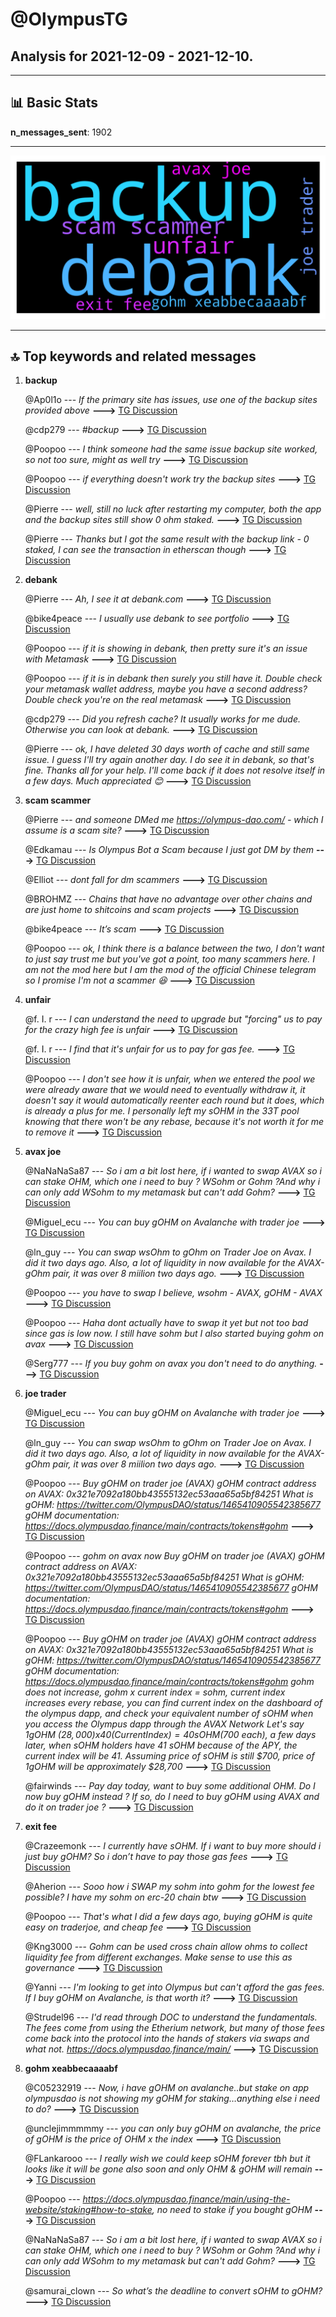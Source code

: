 # **@OlympusTG**
 ## Analysis for **2021-12-09** - **2021-12-10**.

---

## 📊 **Basic Stats**

**n_messages_sent**: 1902

---
![wordcloud](OlympusTG_1Days_wordcloud.png)

---


## 🔝 **Top keywords and related messages**

1. **backup**

    @Ap0l1o --- *If the primary site has issues, use one of the backup sites provided above* **--->** [TG Discussion](https://t.me/OlympusTG/112732)

    @cdp279 --- *#backup* **--->** [TG Discussion](https://t.me/OlympusTG/112490)

    @Poopoo --- *I think someone had the same issue backup site worked, so not too sure, might as well try* **--->** [TG Discussion](https://t.me/OlympusTG/111778)

    @Poopoo --- *if everything doesn't work try the backup sites* **--->** [TG Discussion](https://t.me/OlympusTG/111775)

    @Pierre --- *well, still no luck after restarting my computer, both the app and the backup sites still show 0 ohm staked.* **--->** [TG Discussion](https://t.me/OlympusTG/112550)

    @Pierre --- *Thanks but I got the same result with the backup link - 0 staked, I can see the transaction in etherscan though* **--->** [TG Discussion](https://t.me/OlympusTG/112492)

2. **debank**

    @Pierre --- *Ah, I see it at debank.com* **--->** [TG Discussion](https://t.me/OlympusTG/112541)

    @bike4peace --- *I usually use debank to see portfolio* **--->** [TG Discussion](https://t.me/OlympusTG/112533)

    @Poopoo --- *if it is showing in debank, then pretty sure it's an issue with Metamask* **--->** [TG Discussion](https://t.me/OlympusTG/112554)

    @Poopoo --- *if it is in debank then surely you still have it. Double check your metamask wallet address, maybe you have a second address? Double check you're on the real metamask* **--->** [TG Discussion](https://t.me/OlympusTG/112551)

    @cdp279 --- *Did you refresh cache? It usually works for me dude. Otherwise you can look at debank.* **--->** [TG Discussion](https://t.me/OlympusTG/112493)

    @Pierre --- *ok, I have deleted 30 days worth of cache and still same issue. I guess I'll try again another day. I do see it in debank, so that's fine. Thanks all for your help. I'll come back if it does not resolve itself in a few days. Much appreciated 😊* **--->** [TG Discussion](https://t.me/OlympusTG/112556)

3. **scam scammer**

    @Pierre --- *and someone DMed me https://olympus-dao.com/ - which I assume is a scam site?* **--->** [TG Discussion](https://t.me/OlympusTG/112534)

    @Edkamau --- *Is Olympus Bot a Scam because I just got DM by them* **--->** [TG Discussion](https://t.me/OlympusTG/112425)

    @Elliot --- *dont fall for dm scammers* **--->** [TG Discussion](https://t.me/OlympusTG/112326)

    @BROHMZ --- *Chains that have no advantage over other chains and are just home to shitcoins and scam projects* **--->** [TG Discussion](https://t.me/OlympusTG/111741)

    @bike4peace --- *It’s scam* **--->** [TG Discussion](https://t.me/OlympusTG/112508)

    @Poopoo --- *ok, I think there is a balance between the two, I don't want to just say trust me but you've got a point, too many scammers here. I am not the mod here but I am the mod of the official Chinese telegram so I promise I'm not a scammer 😆* **--->** [TG Discussion](https://t.me/OlympusTG/112606)

4. **unfair**

    @f. I. r --- *I can understand the need to upgrade but "forcing" us to pay for the crazy high fee is unfair* **--->** [TG Discussion](https://t.me/OlympusTG/112385)

    @f. I. r --- *I find that it's unfair for us to pay for gas fee.* **--->** [TG Discussion](https://t.me/OlympusTG/112382)

    @Poopoo --- *I don't see how it is unfair, when we entered the pool we were already aware that we would need to eventually withdraw it, it doesn't say it would automatically reenter each round but it does, which is already a plus for me. I personally left my sOHM in the 33T pool knowing that there won't be any rebase, because it's not worth it for me to remove it* **--->** [TG Discussion](https://t.me/OlympusTG/112386)

5. **avax joe**

    @NaNaNaSa87 --- *So i am a bit lost here, if i wanted to swap AVAX so i can stake OHM, which one i need to buy ? WSohm or Gohm ?And why i can only add WSohm to my metamask but can't add Gohm?* **--->** [TG Discussion](https://t.me/OlympusTG/111677)

    @Miguel_ecu --- *You can buy gOHM on Avalanche with trader joe* **--->** [TG Discussion](https://t.me/OlympusTG/111244)

    @ln_guy --- *You can swap wsOhm to gOhm on Trader Joe on Avax. I did it two days ago. Also, a lot of liquidity in now available for the AVAX-gOhm pair, it was over 8 miilion two days ago.* **--->** [TG Discussion](https://t.me/OlympusTG/112766)

    @Poopoo --- *you have to swap I believe, wsohm - AVAX, gOHM - AVAX* **--->** [TG Discussion](https://t.me/OlympusTG/112762)

    @Poopoo --- *Haha dont actually have to swap it yet but not too bad since gas is low now. I still have sohm but I also started buying gohm on avax* **--->** [TG Discussion](https://t.me/OlympusTG/111798)

    @Serg777 --- *If you buy gohm on avax you don't need to do anything.* **--->** [TG Discussion](https://t.me/OlympusTG/110928)

6. **joe trader**

    @Miguel_ecu --- *You can buy gOHM on Avalanche with trader joe* **--->** [TG Discussion](https://t.me/OlympusTG/111244)

    @ln_guy --- *You can swap wsOhm to gOhm on Trader Joe on Avax. I did it two days ago. Also, a lot of liquidity in now available for the AVAX-gOhm pair, it was over 8 miilion two days ago.* **--->** [TG Discussion](https://t.me/OlympusTG/112766)

    @Poopoo --- *Buy gOHM on trader joe (AVAX) gOHM contract address on AVAX: 0x321e7092a180bb43555132ec53aaa65a5bf84251  What is gOHM: https://twitter.com/OlympusDAO/status/1465410905542385677  gOHM documentation: https://docs.olympusdao.finance/main/contracts/tokens#gohm* **--->** [TG Discussion](https://t.me/OlympusTG/112586)

    @Poopoo --- *gohm on avax now  Buy gOHM on trader joe (AVAX) gOHM contract address on AVAX: 0x321e7092a180bb43555132ec53aaa65a5bf84251  What is gOHM: https://twitter.com/OlympusDAO/status/1465410905542385677  gOHM documentation: https://docs.olympusdao.finance/main/contracts/tokens#gohm* **--->** [TG Discussion](https://t.me/OlympusTG/112297)

    @Poopoo --- *Buy gOHM on trader joe (AVAX) gOHM contract address on AVAX: 0x321e7092a180bb43555132ec53aaa65a5bf84251  What is gOHM: https://twitter.com/OlympusDAO/status/1465410905542385677  gOHM documentation: https://docs.olympusdao.finance/main/contracts/tokens#gohm  gohm does not increase, gohm x current index = sohm, current index increases every rebase, you can find current index on the dashboard of the olympus dapp, and check your equivalent number of sOHM when you access the Olympus dapp through the AVAX Network  Let's say 1gOHM ($28,000) x 40 (Current Index) = 40 sOHM ($700 each), a few days later, when sOHM holders have 41 sOHM because of the APY, the current index will be 41. Assuming price of sOHM is still $700, price of 1gOHM will be approximately $28,700* **--->** [TG Discussion](https://t.me/OlympusTG/112728)

    @fairwinds --- *Pay day today, want to buy some additional OHM. Do I now buy gOHM instead ? If so, do I need to buy gOHM using AVAX and do it on trader joe ?* **--->** [TG Discussion](https://t.me/OlympusTG/112705)

7. **exit fee**

    @Crazeemonk --- *I currently have sOHM. If i want to buy more should i just buy gOHM? So i don’t have to pay those gas fees* **--->** [TG Discussion](https://t.me/OlympusTG/111786)

    @Aherion --- *Sooo how i SWAP my sohm into gohm for the lowest fee possible? I have my sohm on erc-20 chain btw* **--->** [TG Discussion](https://t.me/OlympusTG/111360)

    @Poopoo --- *That's what I did a few days ago, buying gOHM is quite easy on traderjoe, and cheap fee* **--->** [TG Discussion](https://t.me/OlympusTG/111792)

    @Kng3000 --- *Gohm can be used cross chain allow ohms to collect liquidity fee from different exchanges. Make sense to use this as governance* **--->** [TG Discussion](https://t.me/OlympusTG/111169)

    @Yanni --- *I'm looking to get into Olympus but can't afford the gas fees.  If I buy gOHM on Avalanche, is that worth it?* **--->** [TG Discussion](https://t.me/OlympusTG/112436)

    @Strudel96 --- *I'd read through DOC to understand the fundamentals. The fees come from using the Etherium network, but many of those fees come back into the protocol into the hands of stakers via swaps and what not.  https://docs.olympusdao.finance/main/* **--->** [TG Discussion](https://t.me/OlympusTG/111123)

8. **gohm xeabbecaaaabf**

    @C05232919 --- *Now, i have gOHM on avalanche..but stake on app olympusdao is not showing my gOHM for staking…anything else i need to do?* **--->** [TG Discussion](https://t.me/OlympusTG/111025)

    @unclejimmmmmy --- *you can only buy gOHM on avalanche, the price of gOHM is the price of OHM x the index* **--->** [TG Discussion](https://t.me/OlympusTG/110892)

    @FLankarooo --- *I really wish we could keep sOHM forever tbh but it looks like it will be gone also soon and only OHM & gOHM will remain* **--->** [TG Discussion](https://t.me/OlympusTG/111941)

    @Poopoo --- *https://docs.olympusdao.finance/main/using-the-website/staking#how-to-stake, no need to stake if you bought gOHM* **--->** [TG Discussion](https://t.me/OlympusTG/111452)

    @NaNaNaSa87 --- *So i am a bit lost here, if i wanted to swap AVAX so i can stake OHM, which one i need to buy ? WSohm or Gohm ?And why i can only add WSohm to my metamask but can't add Gohm?* **--->** [TG Discussion](https://t.me/OlympusTG/111677)

    @samurai_clown --- *So what’s the deadline to convert sOHM to gOHM?* **--->** [TG Discussion](https://t.me/OlympusTG/111954)


